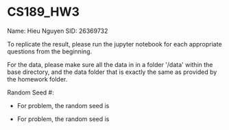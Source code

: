 # CS189_HW3


Name: Hieu Nguyen
SID: 26369732

To replicate the result, please run the jupyter notebook for each appropriate questions from the beginning. 

For the data, please make sure all the data in in a folder '/data' within the base directory, and the data folder that is exactly the same as provided by the homework folder.

Random Seed #:

- For problem, the random seed is

- For problem, the random seed is
